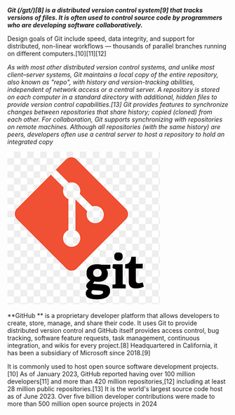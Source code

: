 ***Git (/ɡɪt/)[8] is a distributed version control system[9] that tracks versions of files. It is often used to control source code by programmers who are developing software collaboratively.***

Design goals of Git include speed, data integrity, and support for distributed, non-linear workflows — thousands of parallel branches running on different computers.[10][11][12]

*As with most other distributed version control systems, and unlike most client–server systems, Git maintains a local copy of the entire repository, also known as "repo", with history and version-tracking abilities, independent of network access or a central server. A repository is stored on each computer in a standard directory with additional, hidden files to provide version control capabilities.[13] Git provides features to synchronize changes between repositories that share history; copied (cloned) from each other. For collaboration, Git supports synchronizing with repositories on remote machines. Although all repositories (with the same history) are peers, developers often use a central server to host a repository to hold an integrated copy*


![git](https://github.com/ParvizSodatov/poip/blob/main/png-clipart-computer-icons-pro-git-github-logo-text-logo-thumbnail.png?raw=true)

**GitHub ** is a proprietary developer platform that allows developers to create, store, manage, and share their code. It uses Git to provide distributed version control and GitHub itself provides access control, bug tracking, software feature requests, task management, continuous integration, and wikis for every project.[8] Headquartered in California, it has been a subsidiary of Microsoft since 2018.[9]

It is commonly used to host open source software development projects.[10] As of January 2023, GitHub reported having over 100 million developers[11] and more than 420 million repositories,[12] including at least 28 million public repositories.[13] It is the world's largest source code host as of June 2023. Over five billion developer contributions were made to more than 500 million open source projects in 2024
